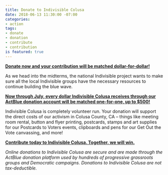 ```yaml
---
title: Donate to Indivisible Colusa
date: 2018-06-13 11:30:00 -07:00
categories:
- action
tags:
- donate
- donation
- contribute
- contribution
is featured: true
---
```


[**Donate now and your contribution will be matched dollar-for-dollar!** ](https://secure.actblue.com/donate/indivisiblecol413728470#)

As we head into the midterms, the national Indivisible project wants to make sure all the local Indivisible groups have the necessary resources to continue building the blue wave. 

[**Now through July, every dollar Indivisible Colusa receives through our ActBlue donation account will be matched one-for-one, up to $500!**](https://secure.actblue.com/donate/indivisiblecol413728470#)

Indivisible Colusa is completely volunteer run. Your donation will support the direct costs of our activism in Colusa County, CA – things like meeting room rental, button and flyer printing, postcards, stamps and art supplies for our Postcards to Voters events, clipboards and pens for our Get Out the Vote canvassing, and more!

[**Contribute today to Indivisible Colusa. Together, we will win.**](https://secure.actblue.com/donate/indivisiblecol413728470#)

*Online donations to Indivisible Colusa are secure and are made through the ActBlue donation platform used by hundreds of progressive grassroots groups and Democratic campaigns. Donations to Indivisible Colusa are not tax-deductible.*